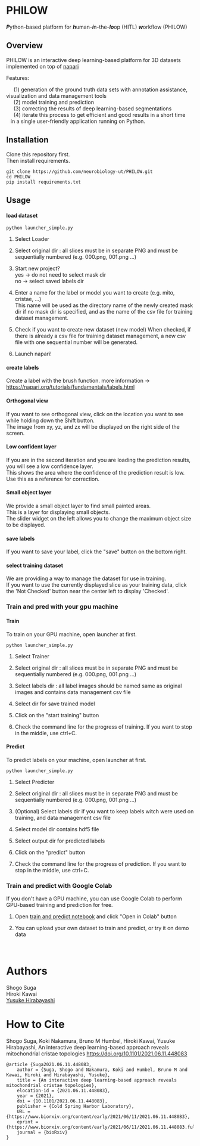 # PHILOW <br>
***P***ython-based platform for ***h***uman-***i***n-the-***lo***op (HITL)  ***w***orkflow (PHILOW) <br>

## Overview 
PHILOW is an interactive deep learning-based platform for 3D datasets implemented on top of [napari](https://github.com/napari/napari) <br>

Features:

&nbsp;&nbsp;&nbsp;&nbsp; (1) generation of the ground truth data sets with annotation assistance, visualization and data management tools<br>
&nbsp;&nbsp;&nbsp;&nbsp; (2) model training and prediction <br>
&nbsp;&nbsp;&nbsp;&nbsp; (3) correcting the results of deep learning-based segmentations <br>
&nbsp;&nbsp;&nbsp;&nbsp; (4) iterate this process to get efficient and good results in a short time  <br>
&nbsp;&nbsp;  in a single user-friendly application running on Python.


## Installation
Clone this repository first.   
Then install requirements.
```angular2
git clone https://github.com/neurobiology-ut/PHILOW.git
cd PHILOW
pip install requirements.txt
```


## Usage
#### load dataset
```angular2
python launcher_simple.py
```
1) Select Loader

2) Select original dir : all slices must be in separate PNG and must be sequentially numbered (e.g. 000.png, 001.png ...)

3) Start new project?    
yes → do not need to select mask dir    
no → select saved labels dir    

4) Enter a name for the label or model you want to create (e.g. mito, cristae, ...)   
This name will be used as the directory name of the newly created mask dir if no mask dir is specified, 
and as the name of the csv file for training dataset management.

5) Check if you want to create new dataset (new model)
When checked, if there is already a csv file for training dataset management, a new csv file with one sequential number will be generated.

6) Launch napari!


#### create labels
Create a label with the brush function.
more information → https://napari.org/tutorials/fundamentals/labels.html

#### Orthogonal view
If you want to see orthogonal view, click on the location you want to see while holding down the Shift button.    
The image from xy, yz, and zx will be displayed on the right side of the screen.

#### Low confident layer
If you are in the second iteration and you are loading the prediction results, you will see a low confidence layer.    
This shows the area where the confidence of the prediction result is low.    
Use this as a reference for correction.   

#### Small object layer
We provide a small object layer to find small painted areas.   
This is a layer for displaying small objects.   
The slider widget on the left allows you to change the maximum object size to be displayed.   

#### save labels
If you want to save your label, click the "save" button on the bottom right.

#### select training dataset
We are providing a way to manage the dataset for use in training.   
If you want to use the currently displayed slice as your training data, click the 'Not Checked' button near the center left to display 'Checked'.


### Train and pred with your gpu machine
#### Train
To train on your GPU machine, open launcher at first.
```angular2
python launcher_simple.py
```
1) Select Trainer   
   
2) Select original dir : all slices must be in separate PNG and must be sequentially numbered (e.g. 000.png, 001.png ...)   
   
3) Select labels dir : all label images should be named same as original images and contains data management csv file   
   
4) Select dir for save trained model   
   
5) Click on the "start training" button   

6) Check the command line for the progress of training. If you want to stop in the middle, use ctrl+C.   
   
#### Predict
To predict labels on your machine, open launcher at first.   
```angular2
python launcher_simple.py
```
1) Select Predicter
   
2) Select original dir : all slices must be in separate PNG and must be sequentially numbered (e.g. 000.png, 001.png ...)   
   
3) (Optional) Select labels dir if you want to keep labels witch were used on training, and data management csv file   
   
4) Select model dir contains hdf5 file   
   
5) Select output dir for predicted labels   
   
6) Click on the "predict" button  

7) Check the command line for the progress of prediction. If you want to stop in the middle, use ctrl+C.    

### Train and predict with Google Colab   
If you don't have a GPU machine, you can use Google Colab to perform GPU-based training and prediction for free.    

1) Open [train and predict notebook](https://github.com/neurobiology-ut/PHILOW/blob/develop/notebooks/train_and_pred_using_PHILOW.ipynb) and click "Open in Colab" button

2) You can upload your own dataset to train and predict, or try it on demo data   


 
 　
# Authors <br>

Shogo Suga <br>
Hiroki Kawai <br>
<a href="http://park.itc.u-tokyo.ac.jp/Hirabayashi/WordPress/">Yusuke Hirabayashi</a> 


# How to Cite <br>
Shogo Suga, Koki Nakamura, Bruno M Humbel, Hiroki Kawai, Yusuke Hirabayashi, An interactive deep learning-based approach reveals mitochondrial cristae topologies
<a href="https://doi.org/10.1101/2021.06.11.448083">https://doi.org/10.1101/2021.06.11.448083</a>


```
@article {Suga2021.06.11.448083,
	author = {Suga, Shogo and Nakamura, Koki and Humbel, Bruno M and Kawai, Hiroki and Hirabayashi, Yusuke},
	title = {An interactive deep learning-based approach reveals mitochondrial cristae topologies},
	elocation-id = {2021.06.11.448083},
	year = {2021},
	doi = {10.1101/2021.06.11.448083},
	publisher = {Cold Spring Harbor Laboratory},
	URL = {https://www.biorxiv.org/content/early/2021/06/11/2021.06.11.448083},
	eprint = {https://www.biorxiv.org/content/early/2021/06/11/2021.06.11.448083.full.pdf},
	journal = {bioRxiv}
}
```
